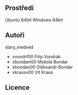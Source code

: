 Prostředí
---------

Ubuntu 64bit
Windows 64bit

Autoři
------

stary_medved
- xvondrf00 Filip Vondrák 
- xbondam00 Mykola Bondar 
- xbondao00 Oleksandr Bondar 
- xkrausv00 Vít Kraus

Licence
-------